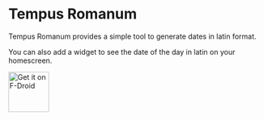 Tempus Romanum
==============

Tempus Romanum provides a simple tool to generate dates in latin format.

You can also add a widget to see the date of the day in latin on your homescreen.

[<img src="https://fdroid.gitlab.io/artwork/badge/get-it-on.png"
     alt="Get it on F-Droid"
     height="80">](https://f-droid.org/packages/com.dev.xavier.tempusromanum/)
